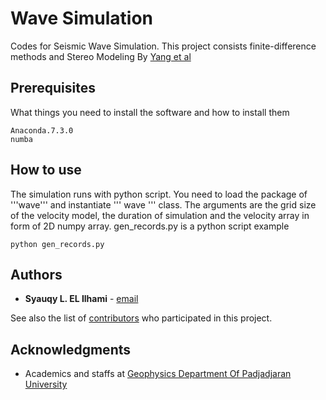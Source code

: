 # Wave Simulation

Codes for Seismic Wave Simulation. This project consists finite-difference methods and Stereo Modeling By [Yang et al](https://doi.org/10.1111/j.1365-2478.2011.01033.x)

## Prerequisites

What things you need to install the software and how to install them

```
Anaconda.7.3.0
numba
```

## How to use
The simulation runs with python script. You need to load the package of '''wave''' and instantiate ''' wave ''' class. The arguments are the grid size of the velocity model, the duration of simulation and the velocity array in form of 2D numpy array.
gen_records.py is a python script example

```
python gen_records.py
```

## Authors

* **Syauqy L. EL Ilhami** - [email](syauqilenterano@gmail.com)

See also the list of [contributors](https://github.com/syauqylei/WaveSimulation/contributors) who participated in this project.

## Acknowledgments

* Academics and staffs at [Geophysics Department Of Padjadjaran University](http://geophys.unpad.ac.id/main/)
